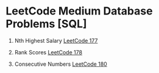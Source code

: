 # LeetCode Medium Database Problems [SQL]

1. Nth Highest Salary [LeetCode 177](https://leetcode.com/problems/nth-highest-salary/)

2. Rank Scores [LeetCode 178](https://leetcode.com/problems/rank-scores/)

3. Consecutive Numbers [LeetCode 180](https://leetcode.com/problems/consecutive-numbers/)